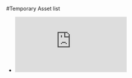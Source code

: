 #Temporary Asset list

- ![Dojo Image](http://media.photobucket.com/user/rafahell/media/dojo/dojo_port.jpg.html)